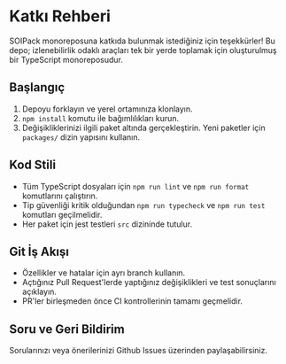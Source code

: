 # Katkı Rehberi

SOIPack monoreposuna katkıda bulunmak istediğiniz için teşekkürler! Bu depo; izlenebilirlik odaklı araçları tek bir yerde toplamak için oluşturulmuş bir TypeScript monoreposudur.

## Başlangıç

1. Depoyu forklayın ve yerel ortamınıza klonlayın.
2. `npm install` komutu ile bağımlılıkları kurun.
3. Değişikliklerinizi ilgili paket altında gerçekleştirin. Yeni paketler için `packages/` dizin yapısını kullanın.

## Kod Stili

- Tüm TypeScript dosyaları için `npm run lint` ve `npm run format` komutlarını çalıştırın.
- Tip güvenliği kritik olduğundan `npm run typecheck` ve `npm run test` komutları geçilmelidir.
- Her paket için jest testleri `src` dizininde tutulur.

## Git İş Akışı

- Özellikler ve hatalar için ayrı branch kullanın.
- Açtığınız Pull Request'lerde yaptığınız değişiklikleri ve test sonuçlarını açıklayın.
- PR'ler birleşmeden önce CI kontrollerinin tamamı geçmelidir.

## Soru ve Geri Bildirim

Sorularınızı veya önerilerinizi Github Issues üzerinden paylaşabilirsiniz.
